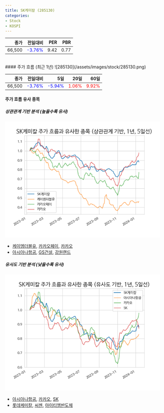 ```yaml
---
title: SK케미칼 (285130)
categories:
- Stock
- KOSPI
---
```


|종가|전일대비|PER|PBR|
|---:|-------:|--:|---:|
|66,500|<span style="color: blue">-3.76%</span>|9.42|0.77|

<!-- more -->
<br>
#### 주가 흐름 (최근 1년)
![285130](/assets/images/stock/285130.png)

|종가|전일대비|5일|20일|60일|
|---:|-------:|--:|---:|---:|
|66,500|<span style="color: blue">-3.76%</span>|<span style="color: blue">-5.94%</span>|<span style="color: red">1.06%</span>|<span style="color: red">9.92%</span>|

<!-- more -->

#### 주가 흐름 유사 종목

##### 상관관계 기반 분석 (높을수록 유사)
![285130](/assets/images/stock/285130_corr.png)
- [케이엠더블유](/032500/), [카카오페이](/377300/), [카카오](/035720/)
- [아시아나항공](/020560/), [GS건설](/006360/), [강원랜드](/035250/)

##### 유사도 기반 분석 (낮을수록 유사)	
![285130](/assets/images/stock/285130_sim.png)
- [아시아나항공](/020560/), [카카오](/035720/), [SK](/034730/)
- [롯데케미칼](/011170/), [씨젠](/096530/), [아이티엠반도체](/084850/)